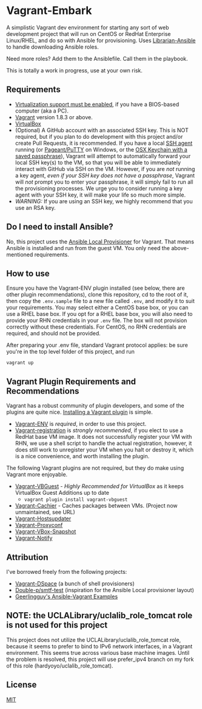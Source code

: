 # Vagrant-Embark

A simplistic Vagrant dev environment for starting any sort of web development project that will run on CentOS or RedHat Enterprise Linux/RHEL, and do so with Ansible for provisioning. Uses [Librarian-Ansible](https://github.com/bcoe/librarian-ansible) to handle downloading Ansible roles.

Need more roles? Add them to the Ansiblefile. Call them in the playbook.

This is totally a work in progress, use at your own risk.

## Requirements

* [Virtualization support must be enabled](http://www.howtogeek.com/213795/how-to-enable-intel-vt-x-in-your-computers-bios-or-uefi-firmware/), if you have a BIOS-based computer (aka a PC).
* [Vagrant](http://vagrantup.com/) version 1.8.3 or above.
* [VirtualBox](https://www.virtualbox.org/)
* (Optional) A GitHub account with an associated SSH key. This is NOT required, but if you plan to do development with this project and/or create Pull Requests, it is recommended. If you have a local [SSH agent](https://help.github.com/articles/generating-a-new-ssh-key-and-adding-it-to-the-ssh-agent/) running (or [Pageant/PuTTY](http://www.putty.org/) on Windows, or the [OSX Keychain with a saved passphrase](https://apple.stackexchange.com/questions/48502/how-can-i-permanently-add-my-ssh-private-key-to-keychain-so-it-is-automatically)), Vagrant will attempt to automatically forward your local SSH key(s) to the VM, so that you will be able to immediately interact with GitHub via SSH on the VM. However, if you are *not* running a key agent, *even if your SSH key does not have a passphrase*, Vagrant will *not* prompt you to enter your passphrase, it will simply fail to run all the provisioning processes. We urge you to consider running a key agent with your SSH key, it will make your life so much more simple.
 * *WARNING:* If you are using an SSH key, we highly recommend that you use an RSA key.

## Do I need to install Ansible?

No, this project uses the [Ansible Local Provisioner](https://www.vagrantup.com/docs/provisioning/ansible_local.html) for Vagrant. That means Ansible is installed and run from the guest VM. You only need the above-mentioned requirements.


## How to use

Ensure you have the Vagrant-ENV plugin installed (see below, there are other plugin recommendations), clone this repository, cd to the root of it, then copy the `.env.sample` file to a new file called `.env`, and modify it to suit your requirements. You may select either a CentOS base box, or you can use a RHEL base box. If you opt for a RHEL base box, you will also need to provide your RHN credentials in your `.env` file. The box will not provision correctly without these credentials. For CentOS, no RHN credentials are required, and should not be provided.

After preparing your .env file, standard Vagrant protocol applies: be sure you're in the top level folder of this project, and run

```
vagrant up
```

## Vagrant Plugin Requirements and Recommendations

Vagrant has a robust community of plugin developers, and some of the plugins are quite nice. [Installing a Vagrant plugin](https://www.vagrantup.com/docs/plugins/usage.html) is simple.

* [Vagrant-ENV](https://github.com/gosuri/vagrant-env) is *required*, in order to use this project.
* [Vagrant-registration](https://github.com/projectatomic/adb-vagrant-registration) is *strongly recommended*,
  if you elect to use a RedHat base VM image. It does not successfully register your VM with RHN, we use a
  shell script to handle the actual registration, however, it does still work to unregister your VM when you
  halt or destroy it, which is a nice convenience, and worth installing the plugin.

The following Vagrant plugins are not required, but they do make using Vagrant more enjoyable.

* [Vagrant-VBGuest](https://github.com/dotless-de/vagrant-vbguest) - *Highly Recommended for VirtualBox* as it keeps VirtualBox Guest Additions up to date
  * `vagrant plugin install vagrant-vbguest`
* [Vagrant-Cachier](https://github.com/fgrehm/vagrant-cachier) - Caches packages between VMs. (Project now unmaintained, see URL)
* [Vagrant-Hostsupdater](https://github.com/cogitatio/vagrant-hostsupdater)
* [Vagrant-Proxyconf](https://github.com/tmatilai/vagrant-proxyconf/)
* [Vagrant-VBox-Snapshot](https://github.com/dergachev/vagrant-vbox-snapshot/)
* [Vagrant-Notify](https://github.com/fgrehm/vagrant-notify)


## Attribution

I've borrowed freely from the following projects:

* [Vagrant-DSpace](http://github.com/dspace/vagrant-dspace) (a bunch of shell provisioners)
* [Double-p/smtf-test](https://github.com/double-p/smtf-test) (inspiration for the Ansible Local provisioner layout)
* [Geerlingguy's Ansible-Vagrant Examples](https://github.com/geerlingguy/ansible-vagrant-examples)

## NOTE: the UCLALibrary/uclalib_role_tomcat role is not used for this project

This project does not utilize the UCLALibrary/uclalib_role_tomcat role, because it seems to prefer to bind to IPv6 network interfaces, in a Vagrant environment. This seems true across various base machine images. Until the problem is resolved, this project will use prefer_ipv4 branch on my fork of this role (hardyoyo/uclalib_role_tomcat).


## License

[MIT](https://github.com/hardyoyo/vagrant-ansible-hyrax/blob/master/LICENSE)
